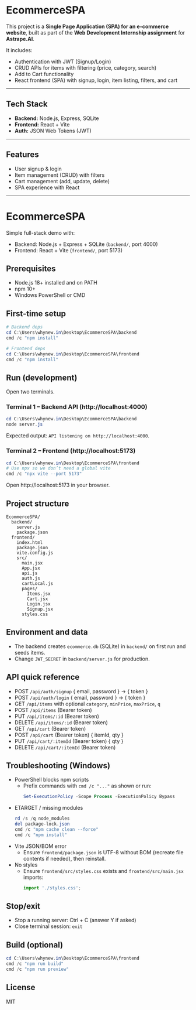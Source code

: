 # EcommerceSPA

This project is a **Single Page Application (SPA) for an e-commerce website**, built as part of the **Web Development Internship assignment** for **Astrape.AI**.

It includes:
- Authentication with JWT (Signup/Login)
- CRUD APIs for items with filtering (price, category, search)
- Add to Cart functionality
- React frontend (SPA) with signup, login, item listing, filters, and cart

---

## Tech Stack
- **Backend:** Node.js, Express, SQLite
- **Frontend:** React + Vite
- **Auth:** JSON Web Tokens (JWT)

---

## Features
- User signup & login
- Item management (CRUD) with filters
- Cart management (add, update, delete)
- SPA experience with React

---

# EcommerceSPA

Simple full-stack demo with:
- Backend: Node.js + Express + SQLite (`backend/`, port 4000)
- Frontend: React + Vite (`frontend/`, port 5173)

## Prerequisites
- Node.js 18+ installed and on PATH
- npm 10+
- Windows PowerShell or CMD

## First-time setup
```powershell
# Backend deps
cd C:\Users\whynew.in\Desktop\EcommerceSPA\backend
cmd /c "npm install"

# Frontend deps
cd C:\Users\whynew.in\Desktop\EcommerceSPA\frontend
cmd /c "npm install"
```

## Run (development)
Open two terminals.

### Terminal 1 – Backend API (http://localhost:4000)
```powershell
cd C:\Users\whynew.in\Desktop\EcommerceSPA\backend
node server.js
```
Expected output: `API listening on http://localhost:4000`.

### Terminal 2 – Frontend (http://localhost:5173)
```powershell
cd C:\Users\whynew.in\Desktop\EcommerceSPA\frontend
# Use npx so we don’t need a global vite
cmd /c "npx vite --port 5173"
```
Open http://localhost:5173 in your browser.

## Project structure
```
EcommerceSPA/
  backend/
    server.js
    package.json
  frontend/
    index.html
    package.json
    vite.config.js
    src/
      main.jsx
      App.jsx
      api.js
      auth.js
      cartLocal.js
      pages/
        Items.jsx
        Cart.jsx
        Login.jsx
        Signup.jsx
      styles.css
```

## Environment and data
- The backend creates `ecommerce.db` (SQLite) in `backend/` on first run and seeds items.
- Change `JWT_SECRET` in `backend/server.js` for production.

## API quick reference
- POST `/api/auth/signup` { email, password } → { token }
- POST `/api/auth/login` { email, password } → { token }
- GET `/api/items` with optional `category`, `minPrice`, `maxPrice`, `q`
- POST `/api/items` (Bearer token)
- PUT `/api/items/:id` (Bearer token)
- DELETE `/api/items/:id` (Bearer token)
- GET `/api/cart` (Bearer token)
- POST `/api/cart` (Bearer token) { itemId, qty }
- PUT `/api/cart/:itemId` (Bearer token) { qty }
- DELETE `/api/cart/:itemId` (Bearer token)

## Troubleshooting (Windows)
- PowerShell blocks npm scripts
  - Prefix commands with `cmd /c "..."` as shown or run:
    ```powershell
    Set-ExecutionPolicy -Scope Process -ExecutionPolicy Bypass
    ```
- ETARGET / missing modules
  ```powershell
  rd /s /q node_modules
  del package-lock.json
  cmd /c "npm cache clean --force"
  cmd /c "npm install"
  ```
- Vite JSON/BOM error
  - Ensure `frontend/package.json` is UTF-8 without BOM (recreate file contents if needed), then reinstall.
- No styles
  - Ensure `frontend/src/styles.css` exists and `frontend/src/main.jsx` imports:
    ```js
    import './styles.css';
    ```

## Stop/exit
- Stop a running server: Ctrl + C (answer Y if asked)
- Close terminal session: `exit`

## Build (optional)
```powershell
cd C:\Users\whynew.in\Desktop\EcommerceSPA\frontend
cmd /c "npm run build"
cmd /c "npm run preview"
```

## License
MIT
